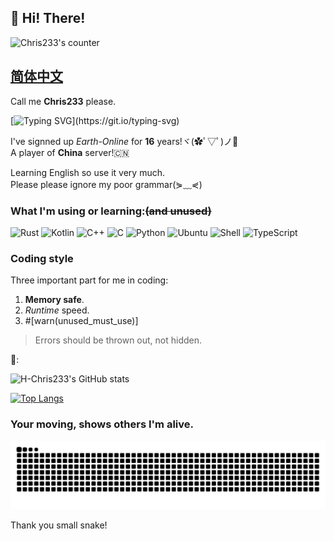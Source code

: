 ## 👋 Hi! There!

![Chris233's counter](https://count.getloli.com/@Chris233's+counter?name=Chris233%27s+counter&theme=green&padding=5&offset=0&align=top&scale=1&pixelated=1&darkmode=auto)

## **[简体中文](./README_zh.md "你好呀！")**

Call me **Chris233** please.

[![Typing SVG](https://readme-typing-svg.demolab.com?font=Fira+Code&pause=1000&color=F77DF4&width=435&lines=Hello!;Chris233+is+here!;I+love+Rust!;Always+learning+new+things...;As+a+fish%2C+i+wanna+fly+in+the+sky!)](https://git.io/typing-svg)

I've signned up *Earth-Online* for **16** years!ヾ(✿ﾟ▽ﾟ)ノ🎉  
A player of **China** server!🇨🇳  

Learning English so use it very much.  
Please please ignore my poor grammar(⋟﹏⋞)  

### What I'm using or learning:~~(and unused)~~

![Rust](https://img.shields.io/badge/-Rust-a8b9cc?style=for-the-badge&logo=rust&logoColor=fff)
![Kotlin](https://img.shields.io/badge/-Kotlin-7F52FF?style=for-the-badge&logo=kotlin&logoColor=fff)
![C++](https://img.shields.io/badge/-C++-00599C?style=for-the-badge&logo=cplusplus&logoColor=fff)
![C](https://img.shields.io/badge/-C-a8b9cc?style=for-the-badge&logo=C&logoColor=fff)
![Python](https://img.shields.io/badge/-Python-3776ab?style=for-the-badge&logo=python&logoColor=fff)
![Ubuntu](https://img.shields.io/badge/-Ubuntu-E34F26?style=for-the-badge&logo=ubuntu&logoColor=fff)
![Shell](https://img.shields.io/badge/-Shell-4eaa25?style=for-the-badge&logo=gnu%20bash&logoColor=fff)
![TypeScript](https://img.shields.io/badge/-TypeScript-3178C6?style=for-the-badge&logo=typescript&logoColor=fff)

### Coding style  
Three important part for me in coding:  
1. **Memory safe**.  
2. *Runtime* speed.  
3. #[warn(unused_must_use)]

>Errors should be thrown out, not hidden.

💩:

![H-Chris233's GitHub stats](https://github-readme-stats.vercel.app/api?username=H-Chris233&show_icons=true&icon_color=0366d6&theme=dark)

[![Top Langs](https://github-readme-stats.vercel.app/api/top-langs/?username=H-Chris233&hide=java,ruby&layout=compact&theme=dark)](https://github.com/anuraghazra/github-readme-stats)

### Your moving, shows others I'm alive.

<picture>
  <source media="(prefers-color-scheme: dark)" srcset="https://raw.githubusercontent.com/H-Chris233/H-Chris233/output/github-contribution-grid-snake-dark.svg">
  <source media="(prefers-color-scheme: light)" srcset="https://raw.githubusercontent.com/H-Chris233/H-Chris233/output/github-contribution-grid-snake.svg">
  <img alt="github contribution grid snake animation" src="https://raw.githubusercontent.com/H-Chris233/H-Chris233/output/github-contribution-grid-snake.svg">
</picture>

Thank you small snake!

<!---
创造你的时候
神开了个玩笑
从此你灵魂滚烫
命运冰凉

你踏入这世界
在人群中犹如孤岛
于是
成长像是迷雾中的蹒跚
在风暴里聆听呢喃
猜测前进的方向

就这样
你两次学习如何生活
又经历两次死亡
临终时
你还剩下两个问题
首先
两个矛盾的梦如何被安放
然后
这些经历，回忆和梦究竟有什么意义
--->
